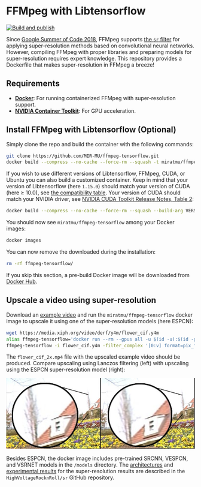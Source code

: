 # FFMpeg with Libtensorflow

[![Build and publish][github-build-and-publish-badge]][github-build-and-publish-actions]

Since [Google Summer of Code 2018][summer-of-code], FFMpeg supports [the `sr`
filter][sr] for applying super-resolution methods based on convolutional neural
networks. However, compiling FFMpeg with proper libraries and preparing models
for super-resolution requires expert knowledge. This repository provides a
Dockerfile that makes super-resolution in FFMpeg a breeze!

## Requirements

- **[Docker][]**: For running containerized FFMpeg with super-resolution support.
- **[NVIDIA Container Toolkit][nvidia-docker]**: For GPU acceleration.

## Install FFMpeg with Libtensorflow (Optional)

Simply clone the repo and build the container with the following commands:

``` sh
git clone https://github.com/MIR-MU/ffmpeg-tensorflow.git
docker build --compress --no-cache --force-rm --squash -t miratmu/ffmpeg-tensorflow ffmpeg-tensorflow/
```

If you wish to use different versions of Libtensorflow, FFMpeg, CUDA, or Ubuntu
you can also build a customized container. Keep in mind that your version of
Libtensorflow (here `1.15.0`) should match your version of CUDA (here ≥ 10.0),
see [the compatibility table][tensorflow-compatibility]. Your version of CUDA
should match your NVIDIA driver, see [NVIDIA CUDA Toolkit Release Notes, Table
2][nvidia-driver]:

``` sh
docker build --compress --no-cache --force-rm --squash --build-arg VERSION_LIBTENSORFLOW=1.15.0 --build-arg VERSION_CUDA=10.0-cudnn7 --build-arg VERSION_UBUNTU=18.04 --build-arg VERSION_FFMPEG=4.3.1 -t miratmu/ffmpeg-tensorflow ffmpeg-tensorflow/
```

You should now see `miratmu/ffmpeg-tensorflow` among your Docker images:

``` sh
docker images
```

You can now remove the downloaded during the installation:

``` sh
rm -rf ffmpeg-tensorflow/
```

If you skip this section, a pre-build Docker image will be downloaded from
[Docker Hub][docker-hub].

## Upscale a video using super-resolution

Download an [example video][flower] and run the `miratmu/ffmpeg-tensorflow`
docker image to upscale it using one of the super-resolution models (here
ESPCN):

``` sh
wget https://media.xiph.org/video/derf/y4m/flower_cif.y4m
alias ffmpeg-tensorflow='docker run --rm --gpus all -u $(id -u):$(id -g) -v "$PWD":/data -w /data -i miratmu/ffmpeg-tensorflow'
ffmpeg-tensorflow -i flower_cif.y4m -filter_complex '[0:v] format=pix_fmts=yuv420p, extractplanes=y+u+v [y][u][v]; [y] sr=dnn_backend=tensorflow:scale_factor=2:model=/models/espcn.pb [y_scaled]; [u] scale=iw*2:ih*2 [u_scaled]; [v] scale=iw*2:ih*2 [v_scaled]; [y_scaled][u_scaled][v_scaled] mergeplanes=0x001020:yuv420p [merged]' -map [merged] -sws_flags lanczos -c:v libx264 -crf 17 -c:a copy -y flower_cif_2x.mp4
```

The `flower_cif_2x.mp4` file with the upscaled example video should be produced.
Compare upscaling using Lanczos filtering (left) with upscaling using the ESPCN
super-resolution model (right):

 ![Comparison of Lanczos and ESPCN][comparison]

Besides ESPCN, the docker image includes pre-trained SRCNN, VESPCN, and VSRNET
models in the `/models` directory. The [architectures][model-architectures] and
[experimental results][model-results] for the super-resolution results are
described in the `HighVoltageRocknRoll/sr` GitHub repository.

 [comparison]: comparison.jpg
 [div2k]: https://data.vision.ee.ethz.ch/cvl/DIV2K/
 [docker-build-arg]: https://docs.docker.com/engine/reference/builder/#arg
 [docker]: https://docs.docker.com/engine/install/
 [docker-hub]: https://hub.docker.com/r/miratmu/ffmpeg-tensorflow
 [ffmpeg-latest]: https://ffmpeg.org/releases/ffmpeg-snapshot.tar.bz2
 [flower]: https://media.xiph.org/video/derf/y4m/flower_cif.y4m
 [github-build-and-publish-actions]: https://github.com/MIR-MU/ffmpeg-tensorflow/actions?query=workflow%3ABuild%20and%20publish
 [github-build-and-publish-badge]: https://github.com/MIR-MU/ffmpeg-tensorflow/workflows/Build%20and%20publish/badge.svg
 [HighVoltageRocknRoll/sr]: https://github.com/HighVoltageRocknRoll/sr
 [issues]: https://github.com/MIR-MU/ffmpeg-tensorflow/issues?q=is%3Aissue
 [miniconda]: https://docs.conda.io/en/latest/miniconda.html
 [model-architectures]: https://github.com/HighVoltageRocknRoll/sr#image-and-video-super-resolution
 [model-results]: https://github.com/HighVoltageRocknRoll/sr#benchmark-results
 [nvidia-cuda]: https://hub.docker.com/r/nvidia/cuda/
 [nvidia-docker]: https://github.com/NVIDIA/nvidia-docker
 [nvidia-driver]: https://docs.nvidia.com/cuda/cuda-toolkit-release-notes/index.html#cuda-major-component-versions
 [sr]: https://ffmpeg.org/ffmpeg-filters.html#sr-1
 [summer-of-code]: https://summerofcode.withgoogle.com/archive/2018/projects/5661133578960896/
 [tensorflow-compatibility]: https://www.tensorflow.org/install/source#gpu
